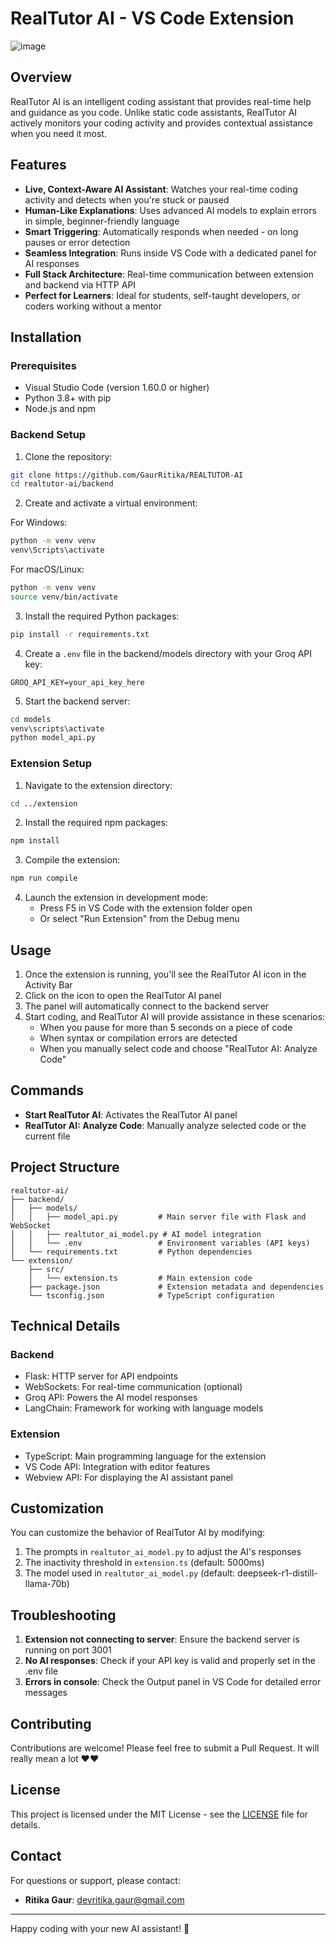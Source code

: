 # RealTutor AI - VS Code Extension

![image](https://github.com/user-attachments/assets/c3da398c-f055-4768-b432-2f715d38cc40)



## Overview

RealTutor AI is an intelligent coding assistant that provides real-time help and guidance as you code. Unlike static code assistants, RealTutor AI actively monitors your coding activity and provides contextual assistance when you need it most.

## Features

- **Live, Context-Aware AI Assistant**: Watches your real-time coding activity and detects when you're stuck or paused
- **Human-Like Explanations**: Uses advanced AI models to explain errors in simple, beginner-friendly language
- **Smart Triggering**: Automatically responds when needed - on long pauses or error detection
- **Seamless Integration**: Runs inside VS Code with a dedicated panel for AI responses
- **Full Stack Architecture**: Real-time communication between extension and backend via HTTP API
- **Perfect for Learners**: Ideal for students, self-taught developers, or coders working without a mentor

## Installation

### Prerequisites

- Visual Studio Code (version 1.60.0 or higher)
- Python 3.8+ with pip
- Node.js and npm

### Backend Setup

1. Clone the repository:
```bash
git clone https://github.com/GaurRitika/REALTUTOR-AI
cd realtutor-ai/backend
```

2. Create and activate a virtual environment:

For Windows:
```bash
python -m venv venv
venv\Scripts\activate
```

For macOS/Linux:
```bash
python -m venv venv
source venv/bin/activate
```

3. Install the required Python packages:
```bash
pip install -r requirements.txt
```

4. Create a `.env` file in the backend/models directory with your Groq API key:
```
GROQ_API_KEY=your_api_key_here
```

5. Start the backend server:
```bash
cd models
venv\scripts\activate
python model_api.py
```

### Extension Setup

1. Navigate to the extension directory:
```bash
cd ../extension
```

2. Install the required npm packages:
```bash
npm install
```

3. Compile the extension:
```bash
npm run compile
```

4. Launch the extension in development mode:
   - Press F5 in VS Code with the extension folder open
   - Or select "Run Extension" from the Debug menu

## Usage

1. Once the extension is running, you'll see the RealTutor AI icon in the Activity Bar
2. Click on the icon to open the RealTutor AI panel
3. The panel will automatically connect to the backend server
4. Start coding, and RealTutor AI will provide assistance in these scenarios:
   - When you pause for more than 5 seconds on a piece of code
   - When syntax or compilation errors are detected
   - When you manually select code and choose "RealTutor AI: Analyze Code"

## Commands

- **Start RealTutor AI**: Activates the RealTutor AI panel
- **RealTutor AI: Analyze Code**: Manually analyze selected code or the current file

## Project Structure

```
realtutor-ai/
├── backend/
│   ├── models/
│   │   ├── model_api.py         # Main server file with Flask and WebSocket
│   │   ├── realtutor_ai_model.py # AI model integration
│   │   └── .env                 # Environment variables (API keys)
│   └── requirements.txt         # Python dependencies
└── extension/
    ├── src/
    │   └── extension.ts         # Main extension code
    ├── package.json             # Extension metadata and dependencies
    └── tsconfig.json            # TypeScript configuration
```

## Technical Details

### Backend
- Flask: HTTP server for API endpoints
- WebSockets: For real-time communication (optional)
- Groq API: Powers the AI model responses
- LangChain: Framework for working with language models

### Extension
- TypeScript: Main programming language for the extension
- VS Code API: Integration with editor features
- Webview API: For displaying the AI assistant panel

## Customization

You can customize the behavior of RealTutor AI by modifying:
1. The prompts in `realtutor_ai_model.py` to adjust the AI's responses
2. The inactivity threshold in `extension.ts` (default: 5000ms)
3. The model used in `realtutor_ai_model.py` (default: deepseek-r1-distill-llama-70b)

## Troubleshooting

1. **Extension not connecting to server**: Ensure the backend server is running on port 3001
2. **No AI responses**: Check if your API key is valid and properly set in the .env file
3. **Errors in console**: Check the Output panel in VS Code for detailed error messages

## Contributing

Contributions are welcome! Please feel free to submit a Pull Request. It will really mean a lot ❤️❤️

## License

This project is licensed under the MIT License - see the [LICENSE](LICENSE) file for details.

## Contact

For questions or support, please contact:
- **Ritika Gaur**: devritika.gaur@gmail.com

---

Happy coding with your new AI assistant! 🚀
